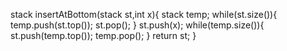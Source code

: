   stack<int> insertAtBottom(stack<int> st,int x){
        stack<int> temp;
        while(st.size()){
            temp.push(st.top());
            st.pop();
        }
        st.push(x);
        while(temp.size()){
            st.push(temp.top());
            temp.pop();
        }
        return st;
    }
